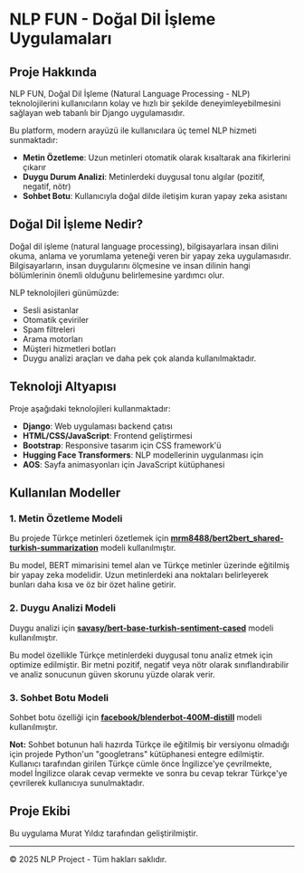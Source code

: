 # NLP FUN - Doğal Dil İşleme Uygulamaları

## Proje Hakkında
NLP FUN, Doğal Dil İşleme (Natural Language Processing - NLP) teknolojilerini kullanıcıların kolay ve hızlı bir şekilde deneyimleyebilmesini sağlayan web tabanlı bir Django uygulamasıdır. 

Bu platform, modern arayüzü ile kullanıcılara üç temel NLP hizmeti sunmaktadır:
- **Metin Özetleme**: Uzun metinleri otomatik olarak kısaltarak ana fikirlerini çıkarır
- **Duygu Durum Analizi**: Metinlerdeki duygusal tonu algılar (pozitif, negatif, nötr)
- **Sohbet Botu**: Kullanıcıyla doğal dilde iletişim kuran yapay zeka asistanı

## Doğal Dil İşleme Nedir?

Doğal dil işleme (natural language processing), bilgisayarlara insan dilini okuma, anlama ve yorumlama yeteneği veren bir yapay zeka uygulamasıdır. Bilgisayarların, insan duygularını ölçmesine ve insan dilinin hangi bölümlerinin önemli olduğunu belirlemesine yardımcı olur.

NLP teknolojileri günümüzde:
- Sesli asistanlar
- Otomatik çeviriler
- Spam filtreleri
- Arama motorları
- Müşteri hizmetleri botları
- Duygu analizi araçları
ve daha pek çok alanda kullanılmaktadır.

## Teknoloji Altyapısı

Proje aşağıdaki teknolojileri kullanmaktadır:
- **Django**: Web uygulaması backend çatısı
- **HTML/CSS/JavaScript**: Frontend geliştirmesi
- **Bootstrap**: Responsive tasarım için CSS framework'ü
- **Hugging Face Transformers**: NLP modellerinin uygulanması için
- **AOS**: Sayfa animasyonları için JavaScript kütüphanesi
## Kullanılan Modeller

### 1. Metin Özetleme Modeli
Bu projede Türkçe metinleri özetlemek için **[mrm8488/bert2bert_shared-turkish-summarization](https://huggingface.co/mrm8488/bert2bert_shared-turkish-summarization)** modeli kullanılmıştır.

Bu model, BERT mimarisini temel alan ve Türkçe metinler üzerinde eğitilmiş bir yapay zeka modelidir. Uzun metinlerdeki ana noktaları belirleyerek bunları daha kısa ve öz bir özet haline getirir.

### 2. Duygu Analizi Modeli
Duygu analizi için **[savasy/bert-base-turkish-sentiment-cased](https://huggingface.co/savasy/bert-base-turkish-sentiment-cased)** modeli kullanılmıştır.

Bu model özellikle Türkçe metinlerdeki duygusal tonu analiz etmek için optimize edilmiştir. Bir metni pozitif, negatif veya nötr olarak sınıflandırabilir ve analiz sonucunun güven skorunu yüzde olarak verir.

### 3. Sohbet Botu Modeli
Sohbet botu özelliği için **[facebook/blenderbot-400M-distill](https://huggingface.co/facebook/blenderbot-400M-distill)** modeli kullanılmıştır.

**Not:** Sohbet botunun hali hazırda Türkçe ile eğitilmiş bir versiyonu olmadığı için projede Python'un "googletrans" kütüphanesi entegre edilmiştir. Kullanıcı tarafından girilen Türkçe cümle önce İngilizce'ye çevrilmekte, model İngilizce olarak cevap vermekte ve sonra bu cevap tekrar Türkçe'ye çevrilerek kullanıcıya sunulmaktadır.

## Proje Ekibi
Bu uygulama Murat Yıldız tarafından geliştirilmiştir.

---

© 2025 NLP Project - Tüm hakları saklıdır.
